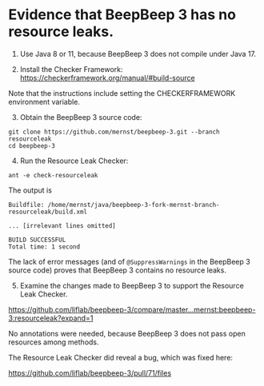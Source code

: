 # Evidence that BeepBeep 3 has no resource leaks.

1. Use Java 8 or 11, because BeepBeep 3 does not compile under Java 17.

2. Install the Checker Framework:
https://checkerframework.org/manual/#build-source

Note that the instructions include setting the CHECKERFRAMEWORK environment variable.

3. Obtain the BeepBeep 3 source code:

```
git clone https://github.com/mernst/beepbeep-3.git --branch resourceleak
cd beepbeep-3
```

4. Run the Resource Leak Checker:

```
ant -e check-resourceleak
```

The output is

```
Buildfile: /home/mernst/java/beepbeep-3-fork-mernst-branch-resourceleak/build.xml

... [irrelevant lines omitted]

BUILD SUCCESSFUL
Total time: 1 second
```

The lack of error messages (and of `@SuppressWarnings` in the BeepBeep 3 source code) proves that BeepBeep 3 contains no resource leaks.

5. Examine the changes made to BeepBeep 3 to support the Resource Leak Checker.

https://github.com/liflab/beepbeep-3/compare/master...mernst:beepbeep-3:resourceleak?expand=1

No annotations were needed, because BeepBeep 3 does not pass open resources among methods.

The Resource Leak Checker did reveal a bug, which was fixed here:

https://github.com/liflab/beepbeep-3/pull/71/files
